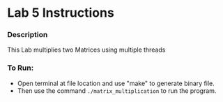 # Lab 5 Instructions

### Description
This Lab multiplies two Matrices using multiple threads

### To Run:
* Open terminal at file location and use "make" to generate binary file.
* Then use the command `./matrix_multiplication` to run the program. 
    
